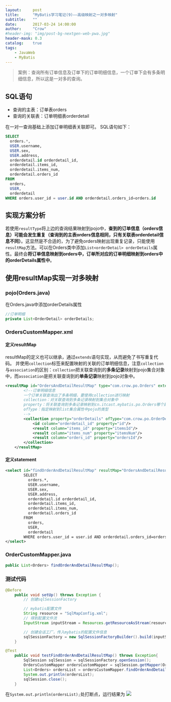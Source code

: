 ```yaml
---
layout:     post
title:      "MyBatis学习笔记(9)——高级映射之一对多映射"
subtitle:   ""
date:       2017-03-24 14:00:00
author:     "Crow"
#header-img: "img/post-bg-nextgen-web-pwa.jpg"
header-mask: 0.3
catalog:    true
tags:
    - JavaWeb
    - MyBatis
---
```


> 案例：查询所有订单信息及订单下的订单明细信息，一个订单下会有多条明细信息，所以这是一对多的查询。

## SQL语句

+ 查询的主表：订单表orders
+ 查询的关联表：订单明细表orderdetail

在一对一查询基础上添加订单明细表关联即可。
SQL语句如下：
```sql
SELECT 
  orders.*,
  USER.username,
  USER.sex,
  USER.address,
  orderdetail.id orderdetail_id,
  orderdetail.items_id,
  orderdetail.items_num,
  orderdetail.orders_id
FROM
  orders,
  USER,
  orderdetail
WHERE orders.user_id = user.id AND orderdetail.orders_id=orders.id
```

## 实现方案分析

若使用`resultType`将上边的查询结果映射到pojo中，**查到的订单信息（orders信息）可能会发生重复（查询到的主表orders信息相同，只有关联表orderdetail信息不同）**。这显然是不合适的，为了避免orders映射出现重复记录，只能使用`resultMap`方法。可以在Orders类中添加`List<orderDetail> orderDetails`属性。最终会**将订单信息映射到orders中，订单所对应的订单明细映射到orders中的orderDetails属性中**。

## 使用resultMap实现一对多映射

### pojo(Orders.java)
在Orders.java中添加orderDetails属性
```java
//订单明细
private List<OrderDetail> orderDetails;
```
### OrdersCustomMapper.xml

#### 定义resultMap
resultMap的定义也可以继承，通过`extends`语句实现，从而避免了书写重复代码。
并使用`collection`标签来配置映射的关联的订单明细信息，注意`collection`与`association`的区别：`collection`把关联查询到的**多条记录**映射到pojo集合对象中，而`association`是把关联查询到的**单条记录**映射到pojo对象中。
```xml
<resultMap id="OrdersAndDetailResultMap" type="com.crow.po.Orders" extends="OrdersUserResultMap">
        <!--订单明细信息
        一个订单关联查询出了多条明细，要使用collection进行映射
        collection：对关联查询到多条记录映射到集合对象中
		property：将关联查询到多条记录映射到cn.itcast.mybatis.po.Orders哪个属性
		ofType：指定映射到list集合属性中pojo的类型
        -->
        <collection property="orderDetails" ofType="com.crow.po.OrderDetail">
            <id column="orderdetail_id" property="id"/>
            <result column="items_id" property="itemsId"/>
            <result column="items_num" property="itemsNum"/>
            <result column="orders_id" property="ordersId"/>
        </collection>
    </resultMap>
```

#### 定义statement

```xml
<select id="findOrderAndDetailResultMap" resultMap="OrdersAndDetailResultMap">
        SELECT
		  orders.*,
		  USER.username,
		  USER.sex,
		  USER.address,
		  orderdetail.id orderdetail_id,
		  orderdetail.items_id,
		  orderdetail.items_num,
		  orderdetail.orders_id
		FROM
		  orders,
		  USER,
		  orderdetail
		WHERE orders.user_id = user.id AND orderdetail.orders_id=orders.id
</select>
```

### OrderCustomMapper.java

```java
public List<Orders> findOrderAndDetailResultMap();
```

### 测试代码

```java
@Before
    public void setUp() throws Exception {
        // 创建sqlSessionFactory

        // mybatis配置文件
        String resource = "SqlMapConfig.xml";
        // 得到配置文件流
        InputStream inputStream = Resources.getResourceAsStream(resource);

        // 创建会话工厂，传入mybatis的配置文件信息
        sqlSessionFactory = new SqlSessionFactoryBuilder().build(inputStream);
    }

@Test
    public void testFindOrderAndDetailResultMap() throws Exception{
        SqlSession sqlSession = sqlSessionFactory.openSession();
        OrdersCustomMapper ordersCustomMapper = sqlSession.getMapper(OrdersCustomMapper.class);
        List<Orders> ordersList = ordersCustomMapper.findOrderAndDetailResultMap();
        System.out.println(ordersList);
        sqlSession.close();
    }
```
在`System.out.println(ordersList);`处打断点，运行结果为
![](http://pic.yupoo.com/crowhawk/GjORJQwr/RR9bv.jpg)
